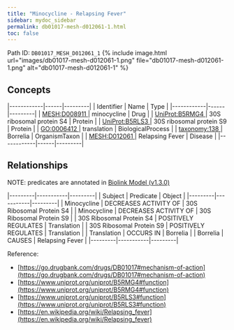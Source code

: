 ```yaml
---
title: "Minocycline - Relapsing Fever"
sidebar: mydoc_sidebar
permalink: db01017-mesh-d012061-1.html
toc: false 
---
```



Path ID: `DB01017_MESH_D012061_1`
{% include image.html url="images/db01017-mesh-d012061-1.png" file="db01017-mesh-d012061-1.png" alt="db01017-mesh-d012061-1" %}

## Concepts

|------------|------|---------|
| Identifier | Name | Type    |
|------------|------|---------|
| <a href="https://identifiers.org/MESH:D008911">MESH:D008911 </a> | minocycline | Drug |
| <a href="https://identifiers.org/UniProt:B5RMG4">UniProt:B5RMG4 </a> | 30S ribosomal protein S4 | Protein |
| <a href="https://identifiers.org/UniProt:B5RLS3">UniProt:B5RLS3 </a> | 30S ribosomal protein S9 | Protein |
| <a href="https://identifiers.org/GO:0006412">GO:0006412 </a> | translation | BiologicalProcess |
| <a href="https://identifiers.org/taxonomy:138">taxonomy:138 </a> | Borrelia | OrganismTaxon |
| <a href="https://identifiers.org/MESH:D012061">MESH:D012061 </a> | Relapsing Fever | Disease |
|------------|------|---------|

## Relationships


NOTE: predicates are annotated in <a href="https://github.com/biolink/biolink-model/releases/tag/v1.3.0">Biolink Model (v1.3.0)</a>

|---------|-----------|---------|
| Subject | Predicate | Object  |
|---------|-----------|---------|
| Minocycline | DECREASES ACTIVITY OF | 30S Ribosomal Protein S4 |
| Minocycline | DECREASES ACTIVITY OF | 30S Ribosomal Protein S9 |
| 30S Ribosomal Protein S4 | POSITIVELY REGULATES | Translation |
| 30S Ribosomal Protein S9 | POSITIVELY REGULATES | Translation |
| Translation | OCCURS IN | Borrelia |
| Borrelia | CAUSES | Relapsing Fever |
|---------|-----------|---------|

Reference: 
  - [https://go.drugbank.com/drugs/DB01017#mechanism-of-action](https://go.drugbank.com/drugs/DB01017#mechanism-of-action)
  - [https://www.uniprot.org/uniprot/B5RMG4#function](https://www.uniprot.org/uniprot/B5RMG4#function)
  - [https://www.uniprot.org/uniprot/B5RLS3#function](https://www.uniprot.org/uniprot/B5RLS3#function)
  - [https://en.wikipedia.org/wiki/Relapsing_fever](https://en.wikipedia.org/wiki/Relapsing_fever)
